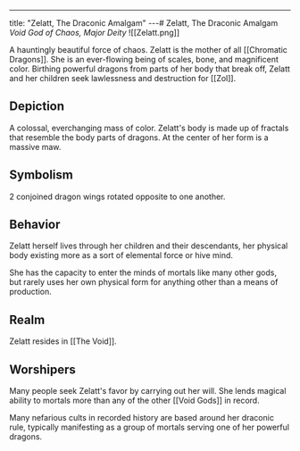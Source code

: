 ---
title: "Zelatt, The Draconic Amalgam"
---# Zelatt, The Draconic Amalgam
*Void God of Chaos, Major Deity*
![[Zelatt.png]]

A hauntingly beautiful force of chaos. Zelatt is the mother of all [[Chromatic Dragons]]. She is an ever-flowing being of scales, bone, and magnificent color. Birthing powerful dragons from parts of her body that break off, Zelatt and her children seek lawlessness and destruction for [[Zol]].

## Depiction
A colossal, everchanging mass of color. Zelatt's body is made up of fractals that resemble the body parts of dragons. At the center of her form is a massive maw.

## Symbolism
2 conjoined dragon wings rotated opposite to one another.

## Behavior
Zelatt herself lives through her children and their descendants, her physical body existing more as a sort of elemental force or hive mind.

She has the capacity to enter the minds of mortals like many other gods, but rarely uses her own physical form for anything other than a means of production.

## Realm
Zelatt resides in [[The Void]].

## Worshipers
Many people seek Zelatt's favor by carrying out her will. She lends magical ability to mortals more than any of the other [[Void Gods]] in record.

Many nefarious cults in recorded history are based around her draconic rule, typically manifesting as a group of mortals serving one of her powerful dragons.